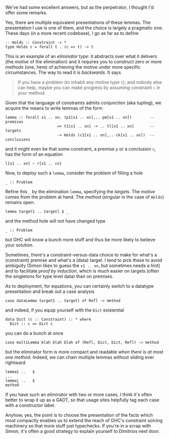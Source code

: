 We've had some excellent answers, but as the perpetrator, I thought I'd offer some remarks.

Yes, there are multiple equivalent presentations of these lemmas. The presentation I use is one of them, and the choice is largely a pragmatic one. These days (in a more recent codebase), I go as far as to define

    -- Holds :: Constraint -> *
    type Holds c = forall t . (c => t) -> t

This is an example of an *eliminator type*: it abstracts over what it delivers (the *motive* of the elimination) and it requires you to construct zero or more *methods* (one, here) of achieving the motive under more specific circumstances. The way to read it is *backwards*. It says

> If you have a problem (to inhabit any motive type `t`), and nobody else can help, maybe you can make progress by assuming constraint `c` in your method.

Given that the language of constraints admits conjunction (aka tupling), we acquire the means to write lemmas of the form

    lemma :: forall x1 .. xn. (p1[x1 .. xn],.. pm[x1 .. xn])        -- premises
                           => t1[x1 .. xn] -> .. tl[x1 .. xn]       -- targets
                           -> Holds (c1[x1 .. xn],.. ck[x1 .. xn])  -- conclusions

and it might even be that some constraint, a premise `p` or a conclusion `c`, has the form of an equation

    l[x1 .. xn] ~ r[x1 .. cn]

Now, to deploy such a `lemma`, consider the problem of filling a hole

    _ :: Problem

Refine this `_` by the elimination `lemma`, specifying the *targets*. The *motive* comes from the problem at hand. The *method* (singular in the case of `Holds`) remains open.

    lemma target1 .. targetl $ _

and the method hole will not have changed type

    _ :: Problem

but GHC will know a bunch more stuff and thus be more likely to believe your solution.

Sometimes, there's a constraint-versus-data choice to make for what's a (constraint) premise and what's a (data) target. I tend to pick these to avoid ambiguity (Simon likes to guess the `x1 .. xn`, but sometimes needs a hint) and to facilitate *proof by induction*, which is much easier on targets (often the singletons for type level data) than on premises.

As to deployment, for equations, you can certainly switch to a datatype presentation and break out a case analysis

    case dataLemma target1 .. targetl of Refl -> method

and indeed, if you equip yourself with the `Dict` existential

    data Dict (c :: Constraint) :: * where
      Dict :: c => Dict c

you can do a bunch at once

    case multiLemma blah blah blah of (Refl, Dict, Dict, Refl) -> method

but the eliminator form is more compact and readable *when there is at most one method*. Indeed, we can chain multiple lemmas without sliding ever rightward

    lemma1 ..   $
    ...
    lemmaj ..   $
    method

If you have such an eliminator with two or more cases, I think it's often better to wrap it up as a GADT, so that usage sites helpfully tag each case with a constructor label.

Anyhow, yes, the point is to choose the presentation of the facts which most compactly enables us to extend the reach of GHC's constraint solving machinery so that more stuff just typechecks. If you're in a scrap with Simon, it's often a good strategy to explain yourself to Dimitrios next door.
